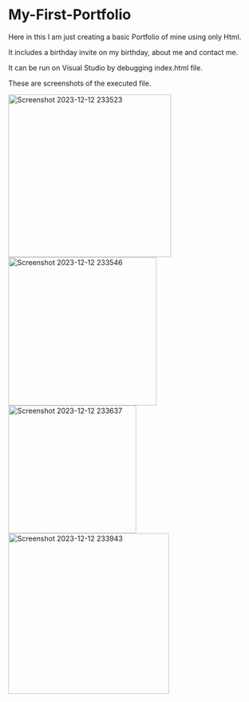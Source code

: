 # My-First-Portfolio
Here in this I am just creating a basic Portfolio of mine using only Html.

It includes a birthday invite on my birthday, about me and contact me.

It can be run on Visual Studio by debugging index.html file.

These are screenshots of the executed file.

<img width="326" alt="Screenshot 2023-12-12 233523" src="https://github.com/Lavanya-0105/My-First-Portfolio/assets/153698795/970c2220-f831-4326-9cd8-800cdd50dd59">
<img width="297" alt="Screenshot 2023-12-12 233546" src="https://github.com/Lavanya-0105/My-First-Portfolio/assets/153698795/4574df79-2c53-46ed-acf1-e7df299617e0">
<img width="256" alt="Screenshot 2023-12-12 233637" src="https://github.com/Lavanya-0105/My-First-Portfolio/assets/153698795/6b163ea2-7658-4208-9467-ee82a8afed23">
<img width="322" alt="Screenshot 2023-12-12 233943" src="https://github.com/Lavanya-0105/My-First-Portfolio/assets/153698795/e000ec7f-a685-401e-9bb3-d43857482937">




